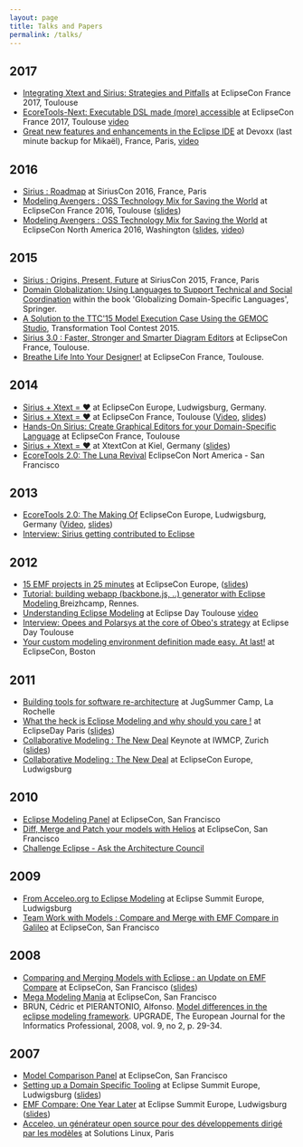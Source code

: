 ```yaml
---
layout: page
title: Talks and Papers
permalink: /talks/
---
```


## 2017
* [Integrating Xtext and Sirius: Strategies and Pitfalls](https://www.slideshare.net/cbrun/integrating-xtext-and-sirius-strategies-and-pitfalls) at EclipseCon France 2017, Toulouse
* [EcoreTools-Next: Executable DSL made (more) accessible](https://www.slideshare.net/cbrun/ecoretoolsnext-executable-dsl-made-more-accessible) at EclipseCon France 2017, Toulouse  [video](https://www.youtube.com/watch?v=x4viqEFN7PU)
* [Great new features and enhancements in the Eclipse IDE](https://www.slideshare.net/mikaelbarbero/whats-new-in-eclipse-oxygen-devoxx-france-2017) at Devoxx (last minute backup for Mikaël), France, Paris,  [video](https://www.youtube.com/watch?v=jIcFiFZppSw)

## 2016
* [Sirius : Roadmap](https://cedric.brun.io/talks/SiriusCon2016/slides/#/) at SiriusCon 2016, France, Paris
* [Modeling Avengers : OSS Technology Mix for Saving the World](https://www.eclipsecon.org/france2016/session/modeling-avengers-open-source-technology-mix-saving-world) at EclipseCon France 2016, Toulouse ([slides](https://cedric.brun.io/talks/ModelingAvengers/#/))
* [Modeling Avengers : OSS Technology Mix for Saving the World](https://www.infoq.com/presentations/smart-farming-system-tools) at EclipseCon North America 2016, Washington ([slides](https://cedric.brun.io/talks/ModelingAvengers/#/), [video](https://www.infoq.com/presentations/smart-farming-system-tools))

## 2015
* [Sirius : Origins, Present, Future](https://cedric.brun.io/talks/SiriusOriginsPresentFuture/#/) at SiriusCon 2015, France, Paris
* [Domain Globalization: Using Languages to Support Technical and Social Coordination](https://www.springer.com/us/book/9783319261713) within the book 'Globalizing Domain-Specific Languages', Springer.
* [A Solution to the TTC'15 Model Execution Case Using the GEMOC Studio](https://hal.inria.fr/hal-01152342/), Transformation Tool Contest 2015.
* [Sirius 3.0 : Faster, Stronger and Smarter Diagram Editors](https://cedric.brun.io/talks/Sirius300FasterStrongerSmarter/slides/#/) at EclipseCon France, Toulouse.
* [Breathe Life Into Your Designer!](https://siriuslab.github.io/talks/BreatheLifeInYourDesigner/slides/index.html) at EclipseCon France, Toulouse.

## 2014

* [Sirius + Xtext = ♥](https://www.eclipsecon.org/europe2014/session/sirius-xtext-%E2%99%A5) at EclipseCon Europe, Ludwigsburg, Germany. 
* [Sirius + Xtext = ♥](https://www.eclipsecon.org/france2014/sites/default/files/slides/Xtext_Sirius.pdf) at EclipseCon France, Toulouse ([Video](https://www.youtube.com/watch?v=Ha0FbmcLjYY), [slides](https://www.eclipsecon.org/france2014/sites/default/files/slides/Xtext_Sirius.pdf))
* [Hands-On Sirius: Create Graphical Editors for your Domain-Specific Language](https://www.eclipsecon.org/france2014/session/hands-sirius-create-graphical-editors-your-domain-specific-language) at EclipseCon France, Toulouse
* [Sirius + Xtext = ♥](https://www.xtextcon.org/slides/) at XtextCon at Kiel, Germany ([slides](https://www.xtextcon.org/slides/Sirius%20+%20Xtext%20=%20%3C3%20-%20Cedric%20Brun.pdf))
* [EcoreTools 2.0: The Luna Revival](https://fr.slideshare.net/cbrun/ecore-tools2) EclipseCon Nort America - San Francisco

## 2013

* [EcoreTools 2.0: The Making Of](https://www.eclipsecon.org/europe2013/ecoretools-20-making) EclipseCon Europe, Ludwigsburg, Germany ([Video](https://www.youtube.com/watch?v=XSP-oAmmS_E), [slides](https://www.eclipsecon.org/europe2013/sites/eclipsecon.org.europe2013/files/EcoreTools2.pdf))
* [Interview: Sirius getting contributed to Eclipse](https://www.youtube.com/watch?v=hyDxSmbSi2g)

## 2012

* [15 EMF projects in 25 minutes](https://cedric.brun.io/eclipsecon-europe-2012-slides/) at EclipseCon Europe, ([slides](https://cedric.brun.io/eclipsecon-europe-2012-slides/))
* [Tutorial: building webapp (backbone.js, ..) generator with Eclipse Modeling ](https://plus.google.com/+C%C3%A9dricBrun/posts/EKgDZ1grtEv) Breizhcamp, Rennes.
* [Understanding Eclipse Modeling](https://www.eclipsedaytoulouse.com/programme/#modeling) at Eclipse Day Toulouse [video](https://www.youtube.com/watch?v=sFf34a5u92U)
* [Interview: Opees and Polarsys at the core of Obeo's strategy](https://www.youtube.com/watch?v=DD-miRQlnQc) at Eclipse Day Toulouse
* [Your custom modeling environment definition made easy. At last!](https://www.eclipsecon.org/2013/sessions/your-custom-modeling-environment-definition-made-easy-last) at EclipseCon, Boston


## 2011

* [Building tools for software re-architecture](https://sites.google.com/site/jugsummercamp/) at JugSummer Camp, La Rochelle
* [What the heck is Eclipse Modeling and why should you care !](https://www.eclipsedayparis.com/) at EclipseDay Paris ([slides](https://www.eclipsedayparis.com/2011/uploads/slides2011/CedricBrun_EclipseModeling.pdf))
* [Collaborative Modeling : The New Deal](https://www.iwmcp.org/2011/page.php?id=36) Keynote at IWMCP, Zurich ([slides](https://dl.acm.org/citation.cfm?id=2000411&dl=ACM&coll=DL&CFID=484729923&CFTOKEN=19061534))
* [Collaborative Modeling : The New Deal](https://www.eclipsecon.org/europe2011/sessions/collaborative-modeling-new-deal.html) at EclipseCon Europe, Ludwigsburg


## 2010

* [Eclipse Modeling Panel](https://www.eclipsecon.org/2010/sessions/index8474.html?id=1528) at EclipseCon, San Francisco
* [Diff, Merge and Patch your models with Helios](https://www.eclipsecon.org/2010/sessions/index8b56.html?id=1169) at EclipseCon, San Francisco
* [Challenge Eclipse - Ask the Architecture Council](https://www.eclipsecon.org/2010/sessions/index3b81.html?id=1209)

## 2009

* [From Acceleo.org to Eclipse Modeling](https://www.eclipsecon.org/summiteurope2009/sessions9f0a.html?id=971) at Eclipse Summit Europe, Ludwigsburg
* [Team Work with Models : Compare and Merge with EMF Compare in Galileo](https://www.eclipsecon.org/2009/sessions5cad.html?id=461) at EclipseCon, San Francisco

## 2008

* [Comparing and Merging Models with Eclipse : an Update on EMF Compare](https://www.eclipsecon.org/2008/index7123.html?page=sub/&id=328) at EclipseCon, San Francisco ([slides](https://www.eclipsecon.org/2008/sub/attachments/Comparing_and_Merging_Models_with_Eclipse__an_Update_on_EMF_Compare.pdf))
* [Mega Modeling Mania](https://www.eclipsecon.org/2008/index17da.html?page=sub/&id=564) at EclipseCon, San Francisco
* BRUN, Cédric et PIERANTONIO, Alfonso. [Model differences in the eclipse modeling framework](https://www.cepis.org/upgrade/files/2008-II-pierantonio.pdf). UPGRADE, The European Journal for the Informatics Professional, 2008, vol. 9, no 2, p. 29-34.


## 2007
* [Model Comparison Panel](https://www.eclipsecon.org/2007/indexb8e1.html?page=sub/&id=3593) at EclipseCon, San Francisco
* [Setting up a Domain Specific Tooling](https://www.eclipsecon.org/summiteurope2007/index337e.html?page=detail/&id=17) at Eclipse Summit Europe, Ludwigsburg ([slides](https://www.eclipsecon.org/summiteurope2007/presentations/ESE2007_SettingUpDSMtooling.pdf))
* [EMF Compare: One Year Later](https://www.eclipsecon.org/summiteurope2007/index34ed.html?page=detail/&id=24) at Eclipse Summit Europe, Ludwigsburg ([slides](https://www.eclipsecon.org/summiteurope2007/presentations/ESE2007_EMFCompare.pdf))
* [Acceleo, un générateur open source pour des développements dirigé par les modèles](https://scenari-platform.org/projects/others/files/solutionslinux2007.pdf) at Solutions Linux, Paris


